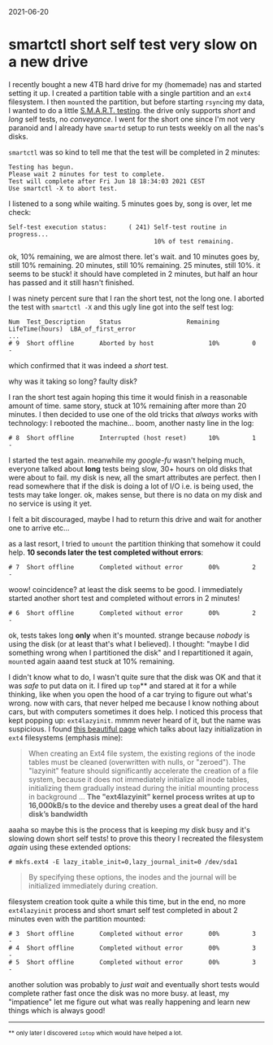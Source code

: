 2021-06-20

smartctl short self test very slow on a new drive
=================================================

I recently bought a new 4TB hard drive for my (homemade) nas and started setting
it up. I created a partition table with a single partition and an `ext4`
filesystem. I then `mount`ed the partition, but before starting `rsync`ing my
data, I wanted to do a little [S.M.A.R.T. testing][1]. the drive only supports
_short_ and _long_ self tests, no _conveyance_. I went for the short one since
I'm not very paranoid and I already have `smartd` setup to run tests weekly on
all the nas's disks.

`smartctl` was so kind to tell me that the test will be completed in 2 minutes:

    Testing has begun.
    Please wait 2 minutes for test to complete.
    Test will complete after Fri Jun 18 18:34:03 2021 CEST
    Use smartctl -X to abort test.

I listened to a song while waiting. 5 minutes goes by, song is over, let me
check:

    Self-test execution status:      ( 241) Self-test routine in progress...
                                            10% of test remaining.

ok, 10% remaining, we are almost there. let's wait. and 10 minutes goes by,
still 10% remaining. 20 minutes, still 10% remaining. 25 minutes, still 10%. it
seems to be stuck! it should have completed in 2 minutes, but half an hour has
passed and it still hasn't finished.

I was ninety percent sure that I ran the short test, not the long one. I aborted
the test with `smartctl -X` and this ugly line got into the self test log:

    Num  Test_Description    Status                  Remaining  LifeTime(hours)  LBA_of_first_error
    ...
    # 9  Short offline       Aborted by host               10%         0         -

which confirmed that it was indeed a _short_ test.

why was it taking so long? faulty disk?

I ran the short test again hoping this time it would finish in a reasonable
amount of time. same story, stuck at 10% remaining after more than 20 minutes. I
then decided to use one of the old tricks that _always_ works with technology: I
rebooted the machine... boom, another nasty line in the log:

    # 8  Short offline       Interrupted (host reset)      10%         1         -

I started the test again. meanwhile my _google-fu_ wasn't helping much, everyone
talked about **long** tests being slow, 30+ hours on old disks that were about
to fail. my disk is new, all the smart attributes are perfect. then I read
somewhere that if the disk is doing a lot of I/O i.e.  is being used, the tests
may take longer. ok, makes sense, but there is no data on my disk and no service
is using it yet.

I felt a bit discouraged, maybe I had to return this drive and wait for another
one to arrive etc...

as a last resort, I tried to `umount` the partition thinking that somehow it
could help. **10 seconds later the test completed without errors**:

    # 7  Short offline       Completed without error       00%         2         -

woow! coincidence? at least the disk seems to be good. I immediately started
another short test and completed without errors in 2 minutes!

    # 6  Short offline       Completed without error       00%         2         -

ok, tests takes long **only** when it's mounted. strange because _nobody_ is
using the disk (or at least that's what I believed). I thought: "maybe I did
something wrong when I partitioned the disk" and I repartitioned it again,
`mount`ed again aaand test stuck at 10% remaining.

I didn't know what to do, I wasn't quite sure that the disk was OK and that it
was _safe_ to put data on it. I fired up `top`** and stared at it for a while
thinking, like when you open the hood of a car trying to figure out what's
wrong. now with cars, that never helped me because I know nothing about cars,
but with computers sometimes it does help. I noticed this process that kept
popping up: `ext4lazyinit`. mmmm never heard of it, but the name was suspicious.
I found [this beautiful page][2] which talks about lazy initialization in `ext4`
filesystems (emphasis mine):

> When creating an Ext4 file system, the existing regions of the inode tables
> must be cleaned (overwritten with nulls, or "zeroed"). The "lazyinit" feature
> should significantly accelerate the creation of a file system, because it does
> not immediately initialize all inode tables, initializing them gradually
> instead during the initial mounting process in background
> ...
> **The "ext4lazyinit" kernel process writes at up to 16,000kB/s to the device
> and thereby uses a great deal of the hard disk’s bandwidth**

aaaha so maybe this is the process that is keeping my disk busy and it's slowing
down short self tests! to prove this theory I recreated the filesystem _again_
using these extended options:

    # mkfs.ext4 -E lazy_itable_init=0,lazy_journal_init=0 /dev/sda1

> By specifying these options, the inodes and the journal will be initialized
> immediately during creation.

filesystem creation took quite a while this time, but in the end, no more
`ext4lazyinit` process and short smart self test completed in about 2 minutes
even with the partition mounted:

    # 3  Short offline       Completed without error       00%         3         -
    # 4  Short offline       Completed without error       00%         3         -
    # 5  Short offline       Completed without error       00%         3         -

another solution was probably to _just wait_ and eventually short tests would
complete rather fast once the disk was no more busy. at least, my "impatience"
let me figure out what was really happening and learn new things which is always
good!

[1]: https://en.wikipedia.org/wiki/S.M.A.R.T.#Self-tests
[2]: https://www.thomas-krenn.com/en/wiki/Ext4_Filesystem#Lazy_Initialization

---

<small>** only later I discovered `iotop` which would have helped a lot.</small>
